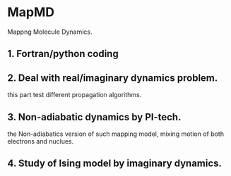 # MapMD
Mappng Molecule Dynamics.  

## 1. Fortran/python coding  
## 2. Deal with real/imaginary dynamics problem.  
this part test different propagation algorithms.  
## 3. Non-adiabatic dynamics by PI-tech.  
the Non-adiabatics version of such mapping model, mixing motion of both electrons and nuclues.  
## 4. Study of Ising model by imaginary dynamics.  
